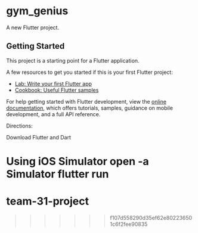 # gym_genius

A new Flutter project.

## Getting Started

This project is a starting point for a Flutter application.

A few resources to get you started if this is your first Flutter project:

- [Lab: Write your first Flutter app](https://docs.flutter.dev/get-started/codelab)
- [Cookbook: Useful Flutter samples](https://docs.flutter.dev/cookbook)

For help getting started with Flutter development, view the
[online documentation](https://docs.flutter.dev/), which offers tutorials,
samples, guidance on mobile development, and a full API reference.


Directions:

Download Flutter and Dart

Using iOS Simulator
    open -a Simulator
    flutter run
=======
# team-31-project
>>>>>>> f107d558290d35ef62e802236501c6f2fee90835
